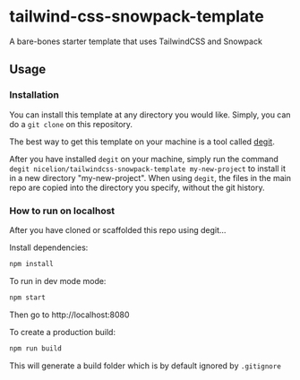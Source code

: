 # tailwind-css-snowpack-template

A bare-bones starter template that uses TailwindCSS and Snowpack

## Usage
### Installation
You can install this template at any directory you would like. Simply, you can do a `git clone` on this repository.

The best way to get this template on your machine is a tool called [degit](https://github.com/Rich-Harris/degit). 

After you have installed `degit` on your machine, simply run the command `degit nicelion/tailwindcss-snowpack-template my-new-project` to install it in a new directory "my-new-project". When using `degit`, the files in the main repo are copied into the directory you specify, without the git history.

### How to run on localhost
After you have cloned or scaffolded this repo using degit...

Install dependencies:

```sh
npm install
```

To run in dev mode mode:

```sh
npm start
```

Then go to http://localhost:8080

To create a production build:

```sh
npm run build
```

This will generate a build folder which is by default ignored by `.gitignore`
